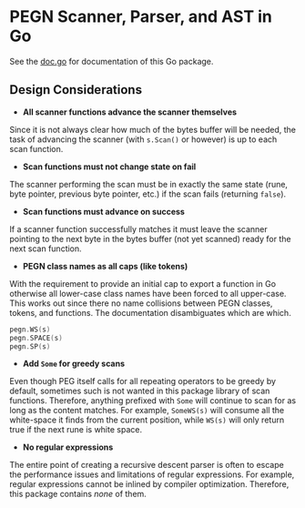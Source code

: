 # PEGN Scanner, Parser, and AST in Go

See the [doc.go](doc.go) for documentation of this Go package.

## Design Considerations

* **All scanner functions advance the scanner themselves**

Since it is not always clear how much of the bytes buffer will be
needed, the task of advancing the scanner (with `s.Scan()` or however)
is up to each scan function.

* **Scan functions must not change state on fail**

The scanner performing the scan must be in exactly the same state (rune,
byte pointer, previous byte pointer, etc.) if the scan fails (returning
`false`).

* **Scan functions must advance on success**

If a scanner function successfully matches it must leave the scanner
pointing to the next byte in the bytes buffer (not yet scanned) ready
for the next scan function.

* **PEGN class names as all caps (like tokens)**

With the requirement to provide an initial cap to export a function in
Go otherwise all lower-case class names have been forced to all
upper-case. This works out since there no name collisions between PEGN
classes, tokens, and functions. The documentation disambiguates which
are which.

```go
pegn.WS(s)
pegn.SPACE(s)
pegn.SP(s)
```

* **Add `Some` for greedy scans**

Even though PEG itself calls for all repeating operators to be greedy by
default, sometimes such is not wanted in this package library of scan
functions. Therefore, anything prefixed with `Some` will continue to
scan for as long as the content matches. For example, `SomeWS(s)` will
consume all the white-space it finds from the current position, while
`WS(s)` will only return true if the next rune is white space.

* **No regular expressions**

The entire point of creating a recursive descent parser is often to
escape the performance issues and limitations of regular expressions.
For example, regular expressions cannot be inlined by compiler
optimization. Therefore, this package contains *none* of them.
